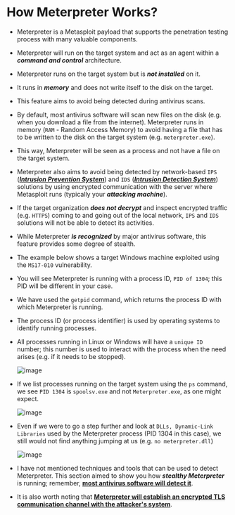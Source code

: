 # How Meterpreter Works?

- Meterpreter is a Metasploit payload that supports the penetration testing process with many valuable components. 

- Meterpreter will run on the target system and act as an agent within a ***command and control*** architecture.

- Meterpreter runs on the target system but is ***not installed*** on it. 

- It runs in ***memory*** and does not write itself to the disk on the target. 

- This feature aims to avoid being detected during antivirus scans. 

- By default, most antivirus software will scan new files on the disk (e.g. when you download a file from the internet). Meterpreter runs in memory (`RAM` - Random Access Memory) to avoid having a file that has to be written to the disk on the target system (e.g. `meterpreter.exe`). 

- This way, Meterpreter will be seen as a process and not have a file on the target system. 

- Meterpreter also aims to avoid being detected by network-based `IPS` (***<ins>Intrusion Prevention System</ins>***) and `IDS` (***<ins>Intrusion Detection System</ins>***) solutions by using encrypted communication with the server where Metasploit runs (typically your ***attacking machine***). 

- If the target organization ***does not decrypt*** and inspect encrypted traffic (e.g. `HTTPS`) coming to and going out of the local network, `IPS` and `IDS` solutions will not be able to detect its activities.

- While Meterpreter ***is recognized*** by major antivirus software, this feature provides some degree of stealth.

- The example below shows a target Windows machine exploited using the `MS17-010` vulnerability. 

- You will see Meterpreter is running with a process ID, `PID of 1304`; this PID will be different in your case. 

- We have used the `getpid` command, which returns the process ID with which Meterpreter is running. 

- The process ID (or process identifier) is used by operating systems to identify running processes. 

- All processes running in Linux or Windows will have a `unique ID` number; this number is used to interact with the process when the need arises (e.g. if it needs to be stopped).

  ![image](https://user-images.githubusercontent.com/63872951/187141028-227c3ea6-1cd5-47fe-8649-8208f88623a7.png)

-  If we list processes running on the target system using the `ps` command, we see `PID 1304` is `spoolsv.exe` and not `Meterpreter.exe`, as one might expect.

    ![image](https://user-images.githubusercontent.com/63872951/187141167-37baa100-ba10-4142-86d4-ea5334fd4320.png)

- Even if we were to go a step further and look at `DLLs, Dynamic-Link Libraries` used by the Meterpreter process (PID 1304 in this case), we still would not find anything jumping at us (e.g. `no meterpreter.dll`)

  ![image](https://user-images.githubusercontent.com/63872951/187141368-245c61c2-15b5-492f-972b-335073b8148f.png)

- I have not mentioned techniques and tools that can be used to detect Meterpreter. This section aimed to show you how ***stealthy Meterpreter*** is running; remember, **<ins>most antivirus software will detect it</ins>**.

- It is also worth noting that **<ins>Meterpreter will establish an encrypted TLS communication channel with the attacker's system</ins>**.























